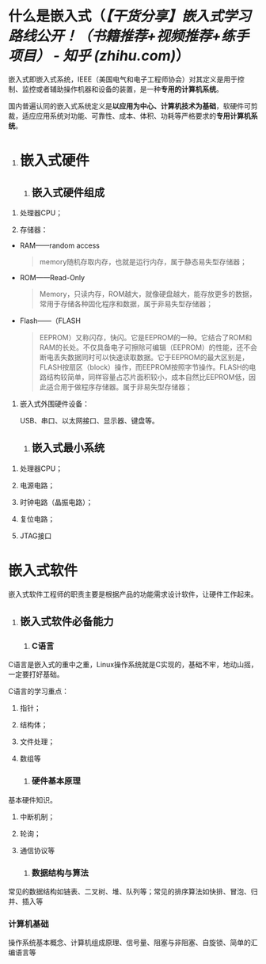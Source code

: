 什么是嵌入式（*【干货分享】嵌入式学习路线公开！（书籍推荐+视频推荐+练手项目） - 知乎 (zhihu.com)*）
===================================================================================================

嵌入式即嵌入式系统，IEEE（美国电气和电子工程师协会）对其定义是用于控制、监控或者辅助操作机器和设备的装置，是一种**专用的计算机系统**。

国内普遍认同的嵌入式系统定义是**以应用为中心、计算机技术为基础**，软硬件可剪裁，适应应用系统对功能、可靠性、成本、体积、功耗等严格要求的**专用计算机系统**。

1.  嵌入式硬件
    ==========

    1.  嵌入式硬件组成
        --------------

<!-- -->

1)  处理器CPU；

2)  存储器：

-   RAM——random access
    > memory随机存取内存，也就是运行内存，属于静态易失型存储器；

-   ROM——Read-Only
    > Memory，只读内存，ROM越大，就像硬盘越大，能存放更多的数据，常用于存储各种固化程序和数据，属于非易失型存储器；

-   Flash——（FLASH
    > EEPROM）又称闪存，快闪。它是EEPROM的一种。它结合了ROM和RAM的长处。不仅具备电子可擦除可编辑（EEPROM）的性能，还不会断电丢失数据同时可以快速读取数据。它于EEPROM的最大区别是，FLASH按扇区（block）操作，而EEPROM按照字节操作。FLASH的电路结构较简单，同样容量占芯片面积较小，成本自然比EEPROM低，因此适合用于做程序存储器。属于非易失型存储器；

1)  嵌入式外围硬件设备：

    USB、串口、以太网接口、显示器、键盘等。

    1.  嵌入式最小系统
        --------------

<!-- -->

1)  处理器CPU；

2)  电源电路；

3)  时钟电路（晶振电路）；

4)  复位电路；

5)  JTAG接口

嵌入式软件
==========

嵌入式软件工程师的职责主要是根据产品的功能需求设计软件，让硬件工作起来。

1.  嵌入式软件必备能力
    ------------------

    1.  ### C语言

C语言是嵌入式的重中之重，Linux操作系统就是C实现的，基础不牢，地动山摇，一定要打好基础。

C语言的学习重点：

1)  指针；

2)  结构体；

3)  文件处理；

4)  数组等

    1.  ### 硬件基本原理

基本硬件知识。

1)  中断机制；

2)  轮询；

3)  通信协议等

    1.  ### 数据结构与算法

常见的数据结构如链表、二叉树、堆、队列等；常见的排序算法如快排、冒泡、归并、插入等

### 计算机基础

操作系统基本概念、计算机组成原理、信号量、阻塞与非阻塞、自旋锁、简单的汇编语言等
